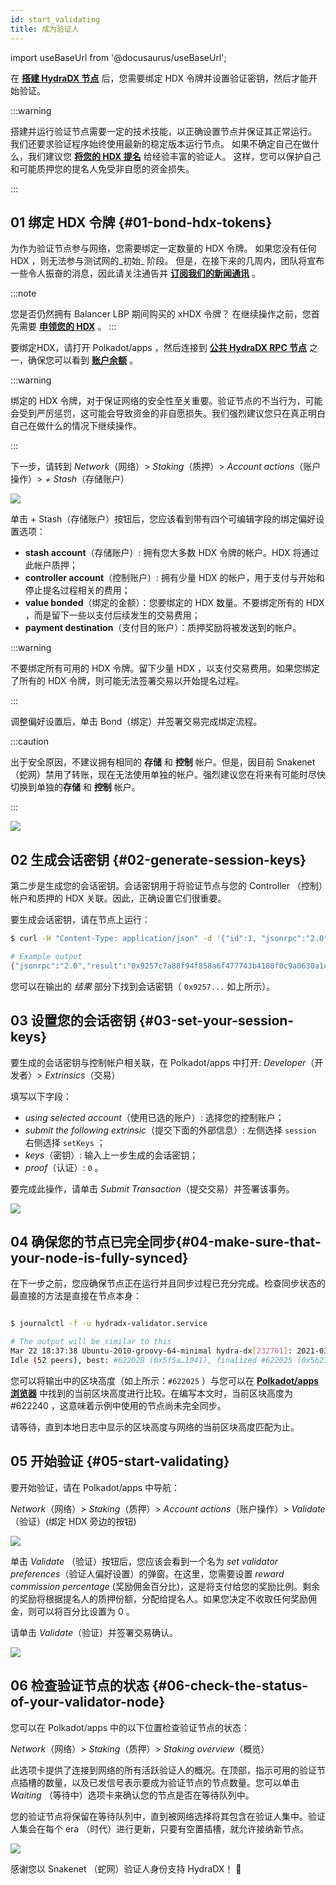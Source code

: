 ```yaml
---
id: start_validating 
title: 成为验证人
---
```


import useBaseUrl from '@docusaurus/useBaseUrl';

在 **[搭建 HydraDX 节点](/node_setup)** 后，您需要绑定 HDX 令牌并设置验证密钥，然后才能开始验证。

:::warning

搭建并运行验证节点需要一定的技术技能，以正确设置节点并保证其正常运行。 我们还要求验证程序始终使用最新的稳定版本运行节点。 如果不确定自己在做什么，我们建议您 **[将您的 HDX 提名](/start_nominating)** 给经验丰富的验证人。 这样，您可以保护自己和可能质押您的提名人免受非自愿的资金损失。

:::

## 01 绑定 HDX 令牌 {#01-bond-hdx-tokens}

为作为验证节点参与网络，您需要绑定一定数量的 HDX 令牌。 如果您没有任何 HDX ，则无法参与测试网的_初始_ 阶段。 但是，在接下来的几周内，团队将宣布一些令人振奋的消息，因此请关注通告并 **[订阅我们的新闻通讯](https://hydradxcn.substack.com/)** 。

:::note

您是否仍然拥有 Balancer LBP 期间购买的 xHDX 令牌？ 在继续操作之前，您首先需要 **[申领您的 HDX](/claim)** 。
:::

要绑定HDX，请打开 Polkadot/apps ，然后连接到 **[公共 HydraDX RPC 节点](/polkadotjs_apps_public)** 之一，确保您可以看到 **[账户余额](https://polkadot.js.org/apps/?rpc=wss%3A%2F%2Frpc-01.snakenet.hydradx.io#/accounts)** 。

:::warning

绑定的 HDX 令牌，对于保证网络的安全性至关重要。验证节点的不当行为，可能会受到严厉惩罚，这可能会导致资金的非自愿损失。我们强烈建议您只在真正明白自己在做什么的情况下继续操作。

:::

下一步，请转到 *Network*（网络）> *Staking*（质押）> *Account actions*（账户操作）> *+ Stash*（存储账户）

<div style={{textAlign: 'center'}}>
  <img src={useBaseUrl('/validator-guide/bond-hdx-1.png')} />
</div>

单击 + Stash（存储账户）按钮后，您应该看到带有四个可编辑字段的绑定偏好设置选项：
* **stash account**（存储账户）: 拥有您大多数 HDX 令牌的帐户。HDX 将通过此帐户质押；
* **controller account**（控制账户）: 拥有少量 HDX 的帐户，用于支付与开始和停止提名过程相关的费用；
* **value bonded**（绑定的金额）：您要绑定的 HDX 数量。不要绑定所有的 HDX ，而是留下一些以支付后续发生的交易费用；
* **payment destination**（支付目的账户）：质押奖励将被发送到的帐户。 

:::warning

不要绑定所有可用的 HDX 令牌。留下少量 HDX ，以支付交易费用。如果您绑定了所有的 HDX 令牌，则可能无法签署交易以开始提名过程。

:::

调整偏好设置后，单击 Bond（绑定）并签署交易完成绑定流程。

:::caution

出于安全原因，不建议拥有相同的 **存储** 和 **控制** 帐户。但是，因目前 Snakenet （蛇网）禁用了转账，现在无法使用单独的帐户。强烈建议您在将来有可能时尽快切换到单独的**存储** 和 **控制** 帐户。

:::

<div style={{textAlign: 'center'}}>
  <img src={useBaseUrl('/validator-guide/bond-hdx-2.png')} />
</div>

## 02 生成会话密钥 {#02-generate-session-keys}

第二步是生成您的会话密钥。会话密钥用于将验证节点与您的 Controller （控制）帐户和质押的 HDX 关联。因此，正确设置它们很重要。

要生成会话密钥，请在节点上运行：

```bash
$ curl -H "Content-Type: application/json" -d '{"id":1, "jsonrpc":"2.0", "method": "author_rotateKeys", "params":[]}' http://localhost:9933

# Example output
{"jsonrpc":"2.0","result":"0x9257c7a88f94f858a6f477743b4180f0c9a0630a1cea85c3f47dc6ca78e503767089bebe02b18765232ecd67b35a7fb18fc3027613840f27aca5a5cc300775391cf298af0f0e0342d0d0d873b1ec703009c6816a471c64b5394267c6fc583c31884ac83d9fed55d5379bbe1579601872ccc577ad044dd449848da1f830dd3e45","id":1}
```

您可以在输出的 _结果_ 部分下找到会话密钥（ `0x9257...` 如上所示）。  

## 03 设置您的会话密钥 {#03-set-your-session-keys}

要生成的会话密钥与控制帐户相关联，在 Polkadot/apps 中打开:
*Developer*（开发者）> *Extrinsics*（交易）

填写以下字段：

* _using selected account_（使用已选的账户）: 选择您的控制账户；
* _submit the following extrinsic_（提交下面的外部信息）: 左侧选择 `session` 右侧选择 `setKeys` ；
* _keys_（密钥）: 输入上一步生成的会话密钥；
* _proof_（认证）: `0` 。

要完成此操作，请单击 _Submit Transaction_（提交交易）并签署该事务。

<div style={{textAlign: 'center'}}>
  <img src={useBaseUrl('/validator-guide/set-session-keys-1.png')} />
</div>

## 04 确保您的节点已完全同步{#04-make-sure-that-your-node-is-fully-synced}

在下一步之前，您应确保节点正在运行并且同步过程已充分完成。检查同步状态的最直接的方法是直接在节点本身：

```bash

$ journalctl -f -u hydradx-validator.service

# The output will be similar to this
Mar 22 18:37:38 Ubuntu-2010-groovy-64-minimal hydra-dx[232761]: 2021-03-22 18:37:38  💤 
Idle (52 peers), best: #622028 (0x5f5a…1041), finalized #622025 (0x5b21…a746), ⬇ 9.1kiB/s ⬆ 6.1kiB/s

```

您可以将输出中的区块高度（如上所示：`#622025` ）与您可以在 **[Polkadot/apps 浏览器](https://polkadot.js.org/apps/?rpc=wss%3A%2F%2Frpc-01.snakenet.hydradx.io#/explorer)** 中找到的当前区块高度进行比较。在编写本文时，当前区块高度为 #622240 ，这意味着示例中使用的节点尚未完全同步。

请等待，直到本地日志中显示的区块高度与网络的当前区块高度匹配为止。

## 05 开始验证 {#05-start-validating}

要开始验证，请在 Polkadot/apps 中导航：

*Network*（网络）> *Staking*（质押）> *Account actions*（账户操作）> *Validate* （验证）(绑定 HDX 旁边的按钮)

<div style={{textAlign: 'center'}}>
  <img src={useBaseUrl('/validator-guide/validate-1.png')} />
</div>

单击 *Validate* （验证）按钮后，您应该会看到一个名为 *set validator preferences*（验证人偏好设置）的弹窗。在这里，您需要设置 _reward commission percentage_ (奖励佣金百分比)，这是将支付给您的奖励比例。剩余的奖励将根据提名人的质押份额，分配给提名人。如果您决定不收取任何奖励佣金，则可以将百分比设置为 0 。

请单击 *Validate*（验证）并签署交易确认。

<div style={{textAlign: 'center'}}>
  <img src={useBaseUrl('/validator-guide/validate-2.png')} />
</div>

## 06 检查验证节点的状态 {#06-check-the-status-of-your-validator-node}

您可以在 Polkadot/apps 中的以下位置检查验证节点的状态：

*Network*（网络）> *Staking*（质押）> *Staking overview*（概览）

此选项卡提供了连接到网络的所有活跃验证人的概况。在顶部，指示可用的验证节点插槽的数量，以及已发信号表示要成为验证节点的节点数量。您可以单击 _Waiting_ （等待中）选项卡来确认您的节点是否在等待队列中。

您的验证节点将保留在等待队列中，直到被网络选择将其包含在验证人集中。验证人集会在每个 era （时代）进行更新，只要有空置插槽，就允许接纳新节点。

<div style={{textAlign: 'center'}}>
  <img src={useBaseUrl('/validator-guide/validate-3.png')} />
</div>

感谢您以 Snakenet （蛇网）验证人身份支持 HydraDX！ 🎉
